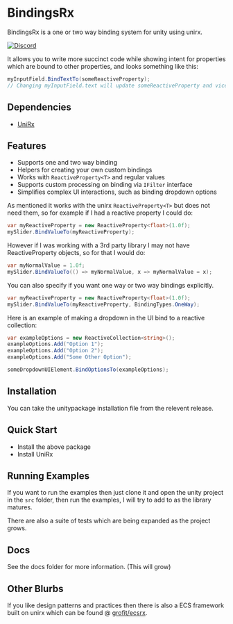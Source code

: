 # BindingsRx

BindingsRx is a one or two way binding system for unity using unirx.

[![Discord](https://img.shields.io/discord/488609938399297536.svg)](https://discord.gg/bS2rnGz)

It allows you to write more succinct code while showing intent for properties which are bound to other properties, and looks something like this:

```c#
myInputField.BindTextTo(someReactiveProperty);
// Changing myInputField.text will update someReactiveProperty and vice versa
```

## Dependencies

- [UniRx](https://github.com/neuecc/UniRx) 

## Features

- Supports one and two way binding
- Helpers for creating your own custom bindings
- Works with `ReactiveProperty<T>` and regular values
- Supports custom processing on binding via `IFilter` interface
- Simplifies complex UI interactions, such as binding dropdown options

As mentioned it works with the unirx `ReactiveProperty<T>` but does not need them, so for example if I had a reactive property I could do:

```c#
var myReactiveProperty = new ReactiveProperty<float>(1.0f);
mySlider.BindValueTo(myReactiveProperty);
```

However if I was working with a 3rd party library I may not have ReactiveProperty objects, so for that I would do:

```c#
var myNormalValue = 1.0f;
mySlider.BindValueTo(() => myNormalValue, x => myNormalValue = x);
```

You can also specify if you want one way or two way bindings explicitly.

```c#
var myReactiveProperty = new ReactiveProperty<float>(1.0f);
mySlider.BindValueTo(myReactiveProperty, BindingTypes.OneWay);
```

Here is an example of making a dropdown in the UI bind to a reactive collection:

```c#
var exampleOptions = new ReactiveCollection<string>();
exampleOptions.Add("Option 1");
exampleOptions.Add("Option 2");
exampleOptions.Add("Some Other Option");

someDropdownUIElement.BindOptionsTo(exampleOptions);
```


## Installation

You can take the unitypackage installation file from the relevent release.

## Quick Start

- Install the above package
- Install UniRx 

## Running Examples

If you want to run the examples then just clone it and open the unity project in the `src` folder, then run the examples, I will try to add to as the library matures.

There are also a suite of tests which are being expanded as the project grows.

## Docs

See the docs folder for more information. (This will grow)

## Other Blurbs

If you like design patterns and practices then there is also a ECS framework built on unirx which can be found @ [grofit/ecsrx](https://github.com/grofit/ecsrx).
